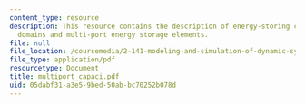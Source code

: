 ```yaml
---
content_type: resource
description: This resource contains the description of energy-storing coupling between
  domains and multi-port energy storage elements.
file: null
file_location: /coursemedia/2-141-modeling-and-simulation-of-dynamic-systems-fall-2006/05dabf31a3e59bed50abbc70252b078d_multiport_capaci.pdf
file_type: application/pdf
resourcetype: Document
title: multiport_capaci.pdf
uid: 05dabf31-a3e5-9bed-50ab-bc70252b078d
---
```

